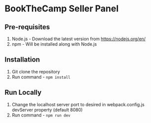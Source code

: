 # BookTheCamp Seller Panel

## Pre-requisites
1. Node.js - Download the latest version from https://nodejs.org/en/
2. npm - Will be installed along with Node.js


## Installation
1. Git clone the repository
2. Run command - ```npm install```


## Run Locally
1. Change the localhost server port to desired in webpack.config.js devServer property (default 8080)
2. Run command - ```npm run dev```